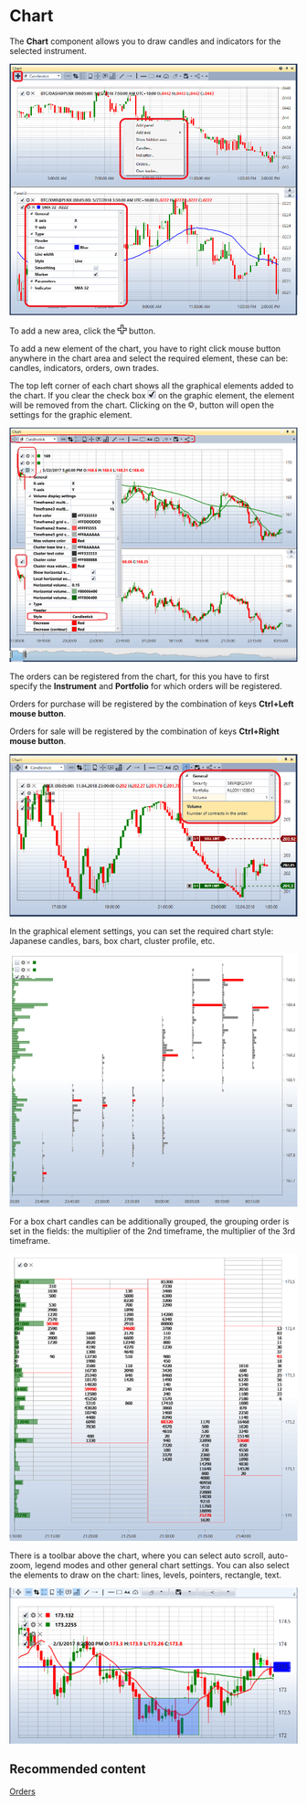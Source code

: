 # Chart

The **Chart** component allows you to draw candles and indicators for the selected instrument. 

![Terminal Panel graphics 00](../images/Terminal_Panel_graphics_00.png)

To add a new area, click the ![Designer Creation tool 00](../images/Designer_Creation_tool_00.png) button. 

To add a new element of the chart, you have to right click mouse button anywhere in the chart area and select the required element, these can be: candles, indicators, orders, own trades. 

The top left corner of each chart shows all the graphical elements added to the chart. If you clear the check box ![Designer Schedule 00](../images/Designer_Schedule_00.png) on the graphic element, the element will be removed from the chart. Clicking on the ![Designer Schedule 01](../images/Designer_Schedule_01.png), button will open the settings for the graphic element.

![Designer Schedule 02](../images/Designer_Schedule_02.png)

The orders can be registered from the chart, for this you have to first specify the **Instrument** and **Portfolio** for which orders will be registered.

Orders for purchase will be registered by the combination of keys **Ctrl+Left mouse button**. 

Orders for sale will be registered by the combination of keys **Ctrl+Right mouse button**. 

![Terminal Panel graphics 01](../images/Terminal_Panel_graphics_01.png)

In the graphical element settings, you can set the required chart style: Japanese candles, bars, box chart, cluster profile, etc.

![Designer Schedule 04](../images/Designer_Schedule_04.png)

For a box chart candles can be additionally grouped, the grouping order is set in the fields: the multiplier of the 2nd timeframe, the multiplier of the 3rd timeframe.

![Designer Schedule 05](../images/Designer_Schedule_05.png)

There is a toolbar above the chart, where you can select auto scroll, auto\-zoom, legend modes and other general chart settings. You can also select the elements to draw on the chart: lines, levels, pointers, rectangle, text.

![Designer Schedule 03](../images/Designer_Schedule_03.png)

## Recommended content

[Orders](Designer_Orders.md)
